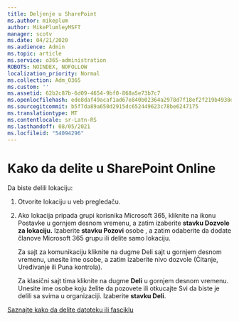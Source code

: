 ```yaml
---
title: Deljenje u SharePoint
ms.author: mikeplum
author: MikePlumleyMSFT
manager: scotv
ms.date: 04/21/2020
ms.audience: Admin
ms.topic: article
ms.service: o365-administration
ROBOTS: NOINDEX, NOFOLLOW
localization_priority: Normal
ms.collection: Adm_O365
ms.custom: ''
ms.assetid: 62b2c87b-6d09-4654-9bf0-868a5e73b7c7
ms.openlocfilehash: ede8daf49acaf1ad67e840b02364a2978d7f18ef2f219b4938dd14d0ca7e231c
ms.sourcegitcommit: b5f7da89a650d2915dc652449623c78be6247175
ms.translationtype: MT
ms.contentlocale: sr-Latn-RS
ms.lasthandoff: 08/05/2021
ms.locfileid: "54094296"
---
```

# <a name="how-to-share-in-sharepoint-online"></a>Kako da delite u SharePoint Online

Da biste delili lokaciju:
  
1. Otvorite lokaciju u veb pregledaču.
    
2. Ako lokacija pripada grupi korisnika Microsoft 365, kliknite na ikonu Postavke u gornjem desnom vremenu, a zatim izaberite **stavku Dozvole za lokaciju.** Izaberite **stavku Pozovi** osobe , a zatim odaberite da dodate članove Microsoft 365 grupu ili delite samo lokaciju. 
    
    Za sajt za  komunikaciju kliknite na dugme Deli sajt u gornjem desnom vremenu, unesite ime osobe, a zatim izaberite nivo dozvole (Čitanje, Uređivanje ili Puna kontrola). 
    
    Za klasični sajt tima kliknite na dugme **Deli** u gornjem desnom vremenu. Unesite ime osobe koju želite da pozovete ili otkucajte Svi da biste je delili sa svima u organizaciji. Izaberite **stavku Deli**.
    
[Saznajte kako da delite datoteku ili fasciklu](https://go.microsoft.com/fwlink/?linkid=511430)
  

